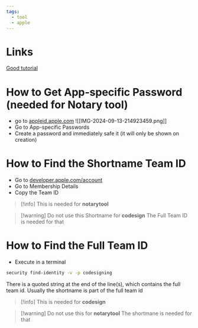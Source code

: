 ```yaml
---
tags:
  - tool
  - apple
---
```

# Links

[Good tutorial](https://melatonin.dev/blog/how-to-code-sign-and-notarize-macos-audio-plugins-in-ci/)

# How to Get App-specific Password (needed for Notary tool)

- go to [appleid.apple.com](https://appleid.apple.com/)
![[IMG-2024-09-13-214923459.png]]
- Go to App-specific Passwords
- Create a password and immediately safe it (it will only be shown on creation)

# How to Find the Shortname Team ID

- Go to [developer.apple.com/account](https://developer.apple.com/account)
- Go to Membership Details
- Copy the Team ID

> [!info] This is needed for **notarytool**

> [!warning] Do not use this Shortname for **codesign**
>  The Full Team ID is needed for that

# How to Find the Full Team ID

- Execute in a terminal

```bash
security find-identity -v -p codesigning
```

There is a quoted string at the end of the line(s), which contains the full team id. Usually the shortname is part of the full team id

> [!info] This is needed for **codesign**

> [!warning] Do not use this for **notarytool**
> The shortmane is needed for that
